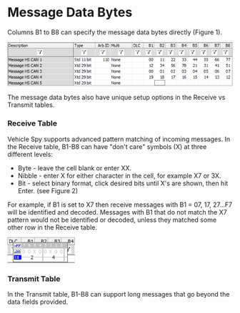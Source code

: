 # Message Data Bytes

Columns B1 to B8 can specify the message data bytes directly (Figure 1).

![Figure 1: Message data byte columns B1 through B8.](../../../../../.gitbook/assets/spyinmsgbytes.gif)

The message data bytes also have unique setup options in the Receive vs Transmit tables.

### Receive Table

Vehicle Spy supports advanced pattern matching of incoming messages. In the Receive table, B1-B8 can have "don't care" symbols (X) at three different levels:

* Byte - leave the cell blank or enter XX.
* Nibble - enter X for either character in the cell, for example X7 or 3X.
* Bit - select binary format, click desired bits until X's are shown, then hit Enter. (see Figure 2)

For example, if B1 is set to X7 then receive messages with B1 = 07, 17, 27...F7 will be identified and decoded. Messages with B1 that do not match the X7 pattern would not be identified or decoded, unless they matched some other row in the Receive table.

![Figure 2: Selecting individual "Don't Care" bits in a receive message data byte.](../../../../../.gitbook/assets/spyinmsgbytes2.gif)

### Transmit Table

In the Transmit table, B1-B8 can support long messages that go beyond the data fields provided.
